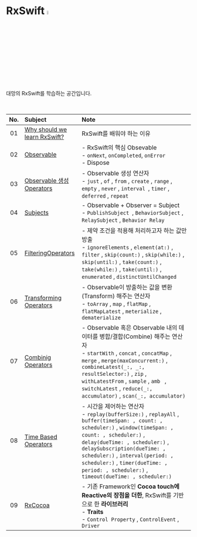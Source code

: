 # RxSwift <img src="https://user-images.githubusercontent.com/92635121/191955960-95768ced-c2bc-404f-87f0-885f3fa91ca2.png" width=5%/>
대망의 RxSwift를 학습하는 공간입니다.

<br>

|No.|Subject|Note|
|:-:|:--|:--|
|01|[Why should we learn RxSwift?](https://github.com/Jeeehee/RxSwift/blob/main/RxSwift/01_WhyShouldWeLearnRxSwift.md)|RxSwift를 배워야 하는 이유|
|02|[Observable](https://github.com/Jeeehee/RxSwift/blob/main/RxSwift/02_Observable.md)|-  RxSwift의 핵심 Obsevable<br />-  `onNext`, `onCompleted`, `onError`<br />-  Dispose|
|03|[Observable 생성 Operators](https://github.com/Jeeehee/RxSwift/blob/main/RxSwift/03_Operators.md)|-  Observable 생성 연산자<br />-  `just` , `of` , `from` , `create` , `range` , `empty` , `never` , `interval `,  `timer` , `deferred` , `repeat`|
|04|[Subjects](https://github.com/Jeeehee/RxSwift/blob/main/RxSwift/04_Subjects.md)|-  Observable + Observer = Subject<br />-  `PublishSubject `, `BehaviorSubject` , `RelaySubject` , `Behavior Relay`|
|05|[FilteringOperators](https://github.com/Jeeehee/RxSwift/blob/main/RxSwift/05_FilteringOperators.md)|-  제약 조건을 적용해 처리하고자 하는 값만 방출<br />-  `ignoreElements` , `element(at:)` , `filter` , `skip(count:)` , `skip(while:)` , `skip(until:)` , `take(count:)` , `take(while:)` , `take(until:)` , `enumerated` , `distinctUntilChanged`|
|06|[Transforming Operators](https://github.com/Jeeehee/RxSwift/blob/main/RxSwift/06_TransformingOperators.md)|-  Observable이 방출하는 값을 변환(Transform) 해주는 연산자<br />-  `toArray` , `map` , `flatMap` , `flatMapLatest` , `meterialize` , `dematerialize`|
|07|[Combinig Operators](https://github.com/Jeeehee/RxSwift/blob/main/RxSwift/07_CombinigOperators.md)|- Observable 혹은 Observable 내의 데이터를 병합/결합(Combine) 해주는 연산자<br />- `startWith` , `concat` , `concatMap` , `merge` , `merge(maxConcurrent:)` , `combineLatest(_:, _:, resultSelector:)` , `zip` , `withLatestFrom` , `sample` , `amb ` , `switchLatest` , `reduce(_:, accumulator)`  , `scan(_:, accumulator)`|
|08|[Time Based Operators](https://github.com/Jeeehee/RxSwift/blob/main/RxSwift/08_TimeBasedOperators.md)|- 시간을 제어하는 연산자<br />- `replay(bufferSize:)` , `replayAll` , `buffer(timeSpan: , count: , scheduler:)` , `window(timeSpan: , count: , scheduler:)` , `delay(dueTime: , scheduler:)` , `delaySubscription(dueTime: , scheduler:)` , `interval(period: , scheduler:)` , `timer(dueTime: , period: , scheduler:)` , `timeout(dueTime: , scheduler:)`|
|09|[RxCocoa](https://github.com/Jeeehee/RxSwift/blob/main/RxSwift/09_RxCocoa.md)|- 기존 Framework인 **Cocoa touch에 Reactive의 장점을 더한**, RxSwift를 기반으로 한 **라이브러리** <br />- **Traits**<br />    - `Control Property` , `ControlEvent` , `Driver`|
